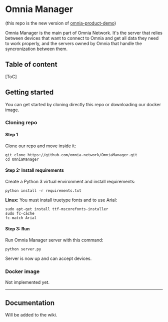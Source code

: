 # Omnia Manager

(this repo is the new version of [omnia-product-demo](https://github.com/omnia-network/omnia-product-demo))

Omnia Manager is the main part of Omnia Network. It's the server that relies between devices that want to connect to Omnia and get all data they need to work properly, and the servers owned by Omnia that handle the syncronization between them.

## Table of content
[ToC]

## Getting started
You can get started by cloning directly this repo or downloading our docker image.

### Cloning repo

#### Step 1

Clone our repo and move inside it:
```
git clone https://github.com/omnia-network/OmniaManager.git
cd OmniaManager
```

#### Step 2: Install requirements

Create a Python 3 virtual environment and install requirements:
```
python install -r requirements.txt
```
**Linux:** You must install truetype fonts and to use Arial:
```
sudo apt-get install ttf-mscorefonts-installer
sudo fc-cache
fc-match Arial
```

#### Step 3: Run

Run Omnia Manager server with this command:
```
python server.py
```
Server is now up and can accept devices.

### Docker image
Not implemented yet.

---

## Documentation

Will be added to the wiki.
